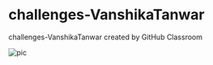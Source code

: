 # challenges-VanshikaTanwar
challenges-VanshikaTanwar created by GitHub Classroom


![pic](https://user-images.githubusercontent.com/90523478/182223731-71e6590f-865e-47c6-aba7-f767e7dde941.jpeg)
